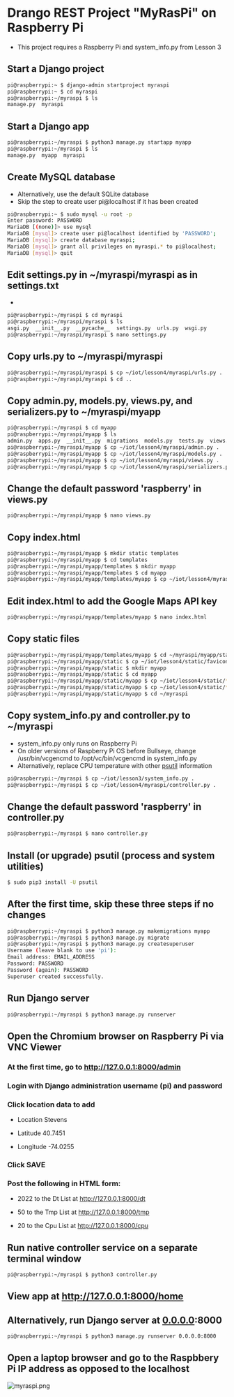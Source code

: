 # Drango REST Project "MyRasPi" on Raspberry Pi

* This project requires a Raspberry Pi and system_info.py from Lesson 3

## Start a Django project
```sh
pi@raspberrypi:~ $ django-admin startproject myraspi
pi@raspberrypi:~ $ cd myraspi
pi@raspberrypi:~/myraspi $ ls
manage.py  myraspi
```
## Start a Django app
```sh
pi@raspberrypi:~/myraspi $ python3 manage.py startapp myapp
pi@raspberrypi:~/myraspi $ ls
manage.py  myapp  myraspi
```
## Create MySQL database
* Alternatively, use the default SQLite database
* Skip the step to create user pi@localhost if it has been created
```sh
pi@raspberrypi:~ $ sudo mysql -u root -p
Enter password: PASSWORD
MariaDB [(none)]> use mysql
MariaDB [mysql]> create user pi@localhost identified by 'PASSWORD';
MariaDB [mysql]> create database myraspi;
MariaDB [mysql]> grant all privileges on myraspi.* to pi@localhost;
MariaDB [mysql]> quit
```
## Edit settings.py in ~/myraspi/myraspi as in settings.txt
* 
```sh
pi@raspberrypi:~/myraspi $ cd myraspi
pi@raspberrypi:~/myraspi/myraspi $ ls
asgi.py  __init__.py  __pycache__  settings.py  urls.py  wsgi.py
pi@raspberrypi:~/myraspi/myraspi $ nano settings.py
```
## Copy urls.py to ~/myraspi/myraspi
```sh
pi@raspberrypi:~/myraspi/myraspi $ cp ~/iot/lesson4/myraspi/urls.py .
pi@raspberrypi:~/myraspi/myraspi $ cd ..
```
## Copy admin.py, models.py, views.py, and serializers.py to ~/myraspi/myapp
```sh
pi@raspberrypi:~/myraspi $ cd myapp
pi@raspberrypi:~/myraspi/myapp $ ls
admin.py  apps.py  __init__.py  migrations  models.py  tests.py  views.py
pi@raspberrypi:~/myraspi/myapp $ cp ~/iot/lesson4/myraspi/admin.py .
pi@raspberrypi:~/myraspi/myapp $ cp ~/iot/lesson4/myraspi/models.py .
pi@raspberrypi:~/myraspi/myapp $ cp ~/iot/lesson4/myraspi/views.py .
pi@raspberrypi:~/myraspi/myapp $ cp ~/iot/lesson4/myraspi/serializers.py .
```
## Change the default password 'raspberry' in views.py
```sh
pi@raspberrypi:~/myraspi/myapp $ nano views.py
```
## Copy index.html
```sh
pi@raspberrypi:~/myraspi/myapp $ mkdir static templates
pi@raspberrypi:~/myraspi/myapp $ cd templates
pi@raspberrypi:~/myraspi/myapp/templates $ mkdir myapp
pi@raspberrypi:~/myraspi/myapp/templates $ cd myapp
pi@raspberrypi:~/myraspi/myapp/templates/myapp $ cp ~/iot/lesson4/myraspi/index.html .
```
## Edit index.html to add the Google Maps API key
```sh
pi@raspberrypi:~/myraspi/myapp/templates/myapp $ nano index.html
```
## Copy static files
```sh
pi@raspberrypi:~/myraspi/myapp/templates/myapp $ cd ~/myraspi/myapp/static
pi@raspberrypi:~/myraspi/myapp/static $ cp ~/iot/lesson4/static/favicon.ico .
pi@raspberrypi:~/myraspi/myapp/static $ mkdir myapp
pi@raspberrypi:~/myraspi/myapp/static $ cd myapp
pi@raspberrypi:~/myraspi/myapp/static/myapp $ cp ~/iot/lesson4/static/*css .
pi@raspberrypi:~/myraspi/myapp/static/myapp $ cp ~/iot/lesson4/static/*js .
pi@raspberrypi:~/myraspi/myapp/static/myapp $ cd ~/myraspi
```
## Copy system_info.py and controller.py to ~/myraspi
* system_info.py only runs on Raspberry Pi
* On older versions of Raspberry Pi OS before Bullseye, change /usr/bin/vcgencmd to /opt/vc/bin/vcgencmd in system_info.py
* Alternatively, replace CPU temperature with other [psutil](https://pypi.org/project/psutil/) information
```sh
pi@raspberrypi:~/myraspi $ cp ~/iot/lesson3/system_info.py .
pi@raspberrypi:~/myraspi $ cp ~/iot/lesson4/myraspi/controller.py .
```
## Change the default password 'raspberry' in controller.py
```sh
pi@raspberrypi:~/myraspi $ nano controller.py
```
## Install (or upgrade) psutil (process and system utilities)
```sh
$ sudo pip3 install -U psutil
```
## After the first time, skip these three steps if no changes
```sh
pi@raspberrypi:~/myraspi $ python3 manage.py makemigrations myapp
pi@raspberrypi:~/myraspi $ python3 manage.py migrate
pi@raspberrypi:~/myraspi $ python3 manage.py createsuperuser
Username (leave blank to use 'pi'):
Email address: EMAIL_ADDRESS
Password: PASSWORD
Password (again): PASSWORD
Superuser created successfully.
```
## Run Django server
```sh
pi@raspberrypi:~/myraspi $ python3 manage.py runserver
```
## Open the Chromium browser on Raspberry Pi via VNC Viewer

### At the first time, go to http://127.0.0.1:8000/admin

### Login with Django administration username (pi) and password

### Click location data to add 

* Location Stevens

* Latitude 40.7451

* Longitude -74.0255

### Click SAVE

### Post the following in HTML form:

* 2022 to the Dt List at http://127.0.0.1:8000/dt

* 50 to the Tmp List at http://127.0.0.1:8000/tmp

* 20 to the Cpu List at http://127.0.0.1:8000/cpu

## Run native controller service on a separate terminal window
```sh
pi@raspberrypi:~/myraspi $ python3 controller.py
```
## View app at http://127.0.0.1:8000/home

## Alternatively, run Django server at [0.0.0.0](https://en.wikipedia.org/wiki/0.0.0.0):8000
```sh
pi@raspberrypi:~/myraspi $ python3 manage.py runserver 0.0.0.0:8000
```
## Open a laptop browser and go to the Raspbbery Pi IP address as opposed to the localhost
![myraspi.png](/lesson4/myraspi/myraspi.png)
